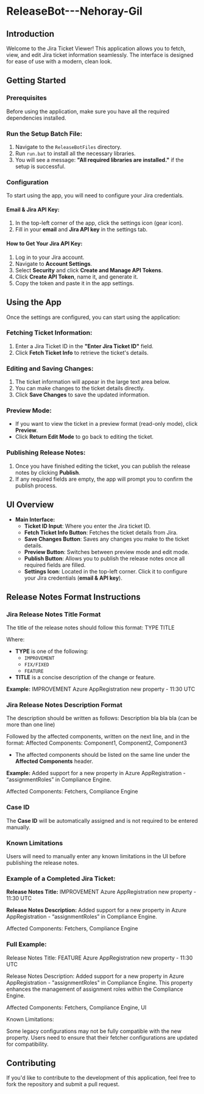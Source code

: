 # ReleaseBot---Nehoray-Gil

## Introduction
Welcome to the Jira Ticket Viewer! This application allows you to fetch, view, and edit Jira ticket information seamlessly. The interface is designed for ease of use with a modern, clean look.

## Getting Started

### Prerequisites
Before using the application, make sure you have all the required dependencies installed.

### Run the Setup Batch File:
1. Navigate to the `ReleaseBotFiles` directory.
2. Run `run.bat` to install all the necessary libraries.
3. You will see a message: **"All required libraries are installed."** if the setup is successful.

### Configuration
To start using the app, you will need to configure your Jira credentials.

#### **Email & Jira API Key:**
1. In the top-left corner of the app, click the settings icon (gear icon).
2. Fill in your **email** and **Jira API key** in the settings tab.

#### **How to Get Your Jira API Key:**
1. Log in to your Jira account.
2. Navigate to **Account Settings**.
3. Select **Security** and click **Create and Manage API Tokens**.
4. Click **Create API Token**, name it, and generate it.
5. Copy the token and paste it in the app settings.

## Using the App
Once the settings are configured, you can start using the application:

### Fetching Ticket Information:
1. Enter a Jira Ticket ID in the **"Enter Jira Ticket ID"** field.
2. Click **Fetch Ticket Info** to retrieve the ticket's details.

### Editing and Saving Changes:
1. The ticket information will appear in the large text area below.
2. You can make changes to the ticket details directly.
3. Click **Save Changes** to save the updated information.

### Preview Mode:
- If you want to view the ticket in a preview format (read-only mode), click **Preview**.
- Click **Return Edit Mode** to go back to editing the ticket.

### Publishing Release Notes:
1. Once you have finished editing the ticket, you can publish the release notes by clicking **Publish**.
2. If any required fields are empty, the app will prompt you to confirm the publish process.

## UI Overview
- **Main Interface:**
  - **Ticket ID Input**: Where you enter the Jira ticket ID.
  - **Fetch Ticket Info Button**: Fetches the ticket details from Jira.
  - **Save Changes Button**: Saves any changes you make to the ticket details.
  - **Preview Button**: Switches between preview mode and edit mode.
  - **Publish Button**: Allows you to publish the release notes once all required fields are filled.
  - **Settings Icon**: Located in the top-left corner. Click it to configure your Jira credentials (**email & API key**).

## Release Notes Format Instructions

### **Jira Release Notes Title Format**
The title of the release notes should follow this format:
TYPE TITLE

Where:
- **TYPE** is one of the following:
  - `IMPROVEMENT`
  - `FIX/FIXED`
  - `FEATURE`
- **TITLE** is a concise description of the change or feature.

**Example:**
IMPROVEMENT Azure AppRegistration new property - 11:30 UTC

### **Jira Release Notes Description Format**
The description should be written as follows:
Description bla bla bla (can be more than one line)

Followed by the affected components, written on the next line, and in the format:
Affected Components: Component1, Component2, Component3

- The affected components should be listed on the same line under the **Affected Components** header.

**Example:**
Added support for a new property in Azure AppRegistration - “assignmentRoles” in Compliance Engine.

Affected Components: Fetchers, Compliance Engine

### **Case ID**
The **Case ID** will be automatically assigned and is not required to be entered manually.

### **Known Limitations**
Users will need to manually enter any known limitations in the UI before publishing the release notes.

### **Example of a Completed Jira Ticket:**

**Release Notes Title:**
IMPROVEMENT Azure AppRegistration new property - 11:30 UTC

**Release Notes Description:**
Added support for a new property in Azure AppRegistration - “assignmentRoles” in Compliance Engine.

Affected Components: Fetchers, Compliance Engine

### Full Example:
Release Notes Title: FEATURE Azure AppRegistration new property - 11:30 UTC

Release Notes Description: Added support for a new property in Azure AppRegistration - "assignmentRoles" in Compliance Engine. This property enhances the management of assignment roles within the Compliance Engine.

Affected Components: Fetchers, Compliance Engine, UI

Known Limitations:

Some legacy configurations may not be fully compatible with the new property.
Users need to ensure that their fetcher configurations are updated for compatibility.

## Contributing
If you'd like to contribute to the development of this application, feel free to fork the repository and submit a pull request.